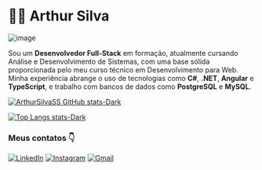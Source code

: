 
# 🧑‍💻 Arthur Silva 
![image](https://github.com/user-attachments/assets/31d25ec2-4b6e-4e19-ace0-c2647926d99c)

Sou um **Desenvolvedor Full-Stack** em formação, atualmente cursando Análise e Desenvolvimento de Sistemas, com uma base sólida proporcionada pelo meu curso técnico em Desenvolvimento para Web. Minha experiência abrange o uso de tecnologias como **C#**, **.NET**, **Angular** e **TypeScript**, e trabalho com bancos de dados como **PostgreSQL** e **MySQL**.

[![ArthurSilvaSS GitHub stats-Dark](https://github-readme-stats.vercel.app/api?username=ArthurSilvaSS&show_icons=true&theme=swift)](https://github.com/ArthurSilvaSS)

[![Top Langs stats-Dark ](https://github-readme-stats.vercel.app/api/top-langs/?username=ArthurSilvaSS&layout=compact)](https://github.com/ArthurSilvaSS)

### Meus contatos 👇
 [![LinkedIn](https://img.shields.io/badge/LinkedIn-0077B5?style=for-the-badge&logo=linkedin&logoColor=white)](https://www.linkedin.com/in/arthursilvass)
 [![Instagram](https://img.shields.io/badge/Instagram-E4405F?style=for-the-badge&logo=instagram&logoColor=white)](https://www.instagram.com/arthursilva.ss/)
 [![Gmail](https://img.shields.io/badge/Gmail-D14836?style=for-the-badge&logo=gmail&logoColor=white)](arthur.silva443@gmail.com)
 





